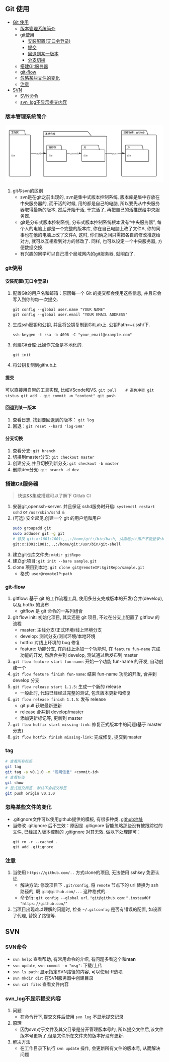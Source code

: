 ## Git 使用

<!-- TOC -->

- [Git 使用](#git-使用)
    - [版本管理系统简介](#版本管理系统简介)
    - [git使用](#git使用)
        - [安装配置(无口令登录)](#安装配置无口令登录)
        - [提交](#提交)
        - [回退到某一版本](#回退到某一版本)
        - [分支切换](#分支切换)
    - [搭建Git服务器](#搭建git服务器)
    - [git-flow](#git-flow)
    - [忽略某些文件的变化](#忽略某些文件的变化)
    - [注意](#注意)
- [SVN](#svn)
    - [SVN命令](#svn命令)
    - [svn_log不显示提交内容](#svn_log不显示提交内容)

<!-- /TOC -->


### 版本管理系统简介
![git结构](./attach/git.png "git结构")
1. git与svn的区别
    - svn是在git之前出现的, svn是集中式版本控制系统, 版本库是集中存放在中央服务器的, 而干活的时候, 用的都是自己的电脑, 所以要先从中央服务器取得最新的版本, 然后开始干活, 干完活了, 再把自己的活推送给中央服务器. 
    - git是分布式版本控制系统, 分布式版本控制系统根本没有“中央服务器”, 每个人的电脑上都是一个完整的版本库, 你在自己电脑上改了文件A, 你的同事也在他的电脑上改了文件A, 这时, 你们俩之间只需把各自的修改推送给对方, 就可以互相看到对方的修改了. 同样, 也可以设定一个中央服务器, 方便数据交换. 
    - 有兴趣的同学可以自己搭个局域网内的git服务器, 就明白了. 

### git使用
#### 安装配置(无口令登录)
1. 配置Git的用户名和邮箱：原因每一个 Git 的提交都会使用这些信息, 并且它会写入到你的每一次提交. 
    ````
    git config --global user.name "YOUR NAME"
    git config --global user.email "YOUR EMAIL ADDRESS"
    ````
2. 生成ssh密钥和公钥, 并且将公钥复制到GitLab上. 公钥Path=~/.ssh/下. 
    ````
    ssh-keygen -t rsa -b 4096 -C "your_email@example.com"
    ````
3. 创建Git仓库:此操作完全是本地化的. 
    ````
    git init
    ````
4. 将公钥复制到github上

#### 提交
可以直接用自带的工具实现, 比如VScode和VS. 
    ````
    git pull    # 避免冲突
    git ststus
    git add .
    git commit -m "content"
    git push
    ````

#### 回退到某一版本
1. 查看日志, 找到要回退到的版本： `git log`
2. 回退：`git reset --hard 'log-SHA'`

#### 分支切换
1. 查看分支: `git branch`
1. 切换到master分支: `git checkout master`
2. 创建分支,并且切换到新分支: `git checkout -b master`
2. 删除dev分支: `git branch -d dev`

### 搭建Git服务器
> 快速&&集成搭建可以了解下 Gitlab CI

1. 安装git,openssh-server. 并且保证 sshd服务时开启: `systemctl restart sshd` or `/usr/sbin/sshd &`
1. (可选) 安全起见,创建一个 git 的用户组和用户
    ```Bash
    sudo groupadd git
    sudo adduser git -g git
    # 替换 git:x:1001:1001:,,,:/home/git:/bin/bash, 从而是git用户不能登录shell
    git:x:1001:1001:,,,:/home/git:/usr/bin/git-shell
    ```
2. 建立git仓库文件夹: `mkdir gitRepo`
2. 建立git项目: `git init --bare sample.git`
3. clone 项目到本地: `git clone git@remoteIP:$gitRepo/sample.git`
    - 格式: `user@remoteIP:path`

### git-flow
1. gitflow: 基于 git 的工作流程工具, 使用多分支完成版本的开发/合并(develop), 以及 hotfix 的发布
    - gitflow 是 git 命令的一系列组合
1. git flow init: 初始化项目, 其实还是 git 项目, 不过在分支上配置了 gitflow 的流程
    - master: 主线分支/正式环境/线上环境分支
    - develop: 测试分支/测试环境/本地环境
    - hotfix: 对线上环境的 bug 修复
    - feature: 功能分支, 在向线上添加一个功能时, 在 `feature fun-name` 完成功能的开发, 然后合并到 develop, 测试通过后发布到 master
2. `git flow feature start fun-name`: 开始一个功能 fun-name 的开发, 自动创建一个
3. `git flow feature finish fun-name`: 结束 fun-name 功能的开发, 合并到 develop 分支
4. `git flow release start 1.1.5`: 生成一个新的 release
    - 一般此时, 代码已经经过完整的测试, 包含版本更新和修复
5. `git flow release finish 1.1.5`: 发布 release
    - git pull 获取最新更新
    - release 合并到 develop/master
    - 添加更新标记等, 更新到 master
6. `git flow hotfix start missing-link`: 修复正式版本中的问题(基于 master 分支)
7. `git flow hotfix finish missing-link`: 完成修复, 提交到master

### tag
```Bash
# 查看所有标签
git tag
git tag -a v0.1.0 -m "说明信息" <commit-id>
# 查看标签
git show
# 显式提交标签. 默认不会提交标签
git push origin v0.1.0
```

### 忽略某些文件的变化
- .gitignore文件可以使用github提供的模板, 有很多种类. [github地址](https://github.com/github/gitignore)
- 当修改 .gitignore 后不生效：原因是 .gitignore 智能忽略那些没有被跟踪过的文件, 已经加入版本控制的 .gitignore 对其无效. 做以下处理即可：
    ````
    git rm -r --cached .
    git add .gitignore
    ````
### 注意
1. 当使用 `https://github.com/..` 方式clone的项目, 无法使用 sshkey 免密认证.
    - 解决方法: 修改项目下 `.git/config`, 将 `remote` 节点下的 url 替换为 ssh 路径的, 既 `git@github.com/...` 这种格式的.
    - 命令行: `git config --global url."git@github.com:".insteadOf "https://github.com/"`
2. 当项目出现难以理解的问题时, 检查 `~/.gitconfig` 是否有错误的配置, 如设置了代理, 替换了路径等.

## SVN
### SVN命令
- `svn help`: 查看帮助, 有常用命令的介绍, 有问题多看这个和**man**
- `svn update`, `svn commit -m "msg"`: 下载/上传
- `svn ls path`: 显示指定SVN路径的内容, 可以使用-R选项
- `svn mkdir dir`: 在SVN服务器中创建目录
- `svn cat file`: 查看文件内容

### svn_log不显示提交内容
1. 问题
    - 在命令行下,提交文件后使用 `svn log` 不显示提交记录
2. 原理
    - 因为svn对于文件及其父目录是分开管理版本号的, 所以提交文件后,该文件版本号更新了,但是文件所在文件夹的版本好没有更新.
3. 解决方法
    - 在工作目录下执行 `svn update` 操作, 会更新所有文件的版本号, 从而解决问题
